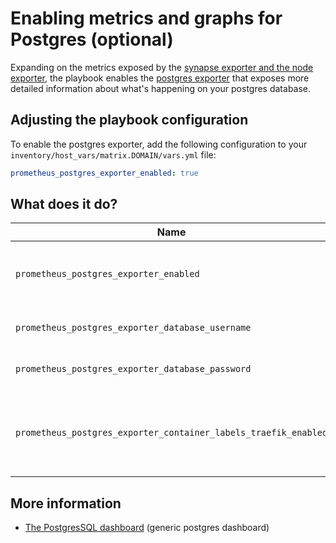 # Enabling metrics and graphs for Postgres (optional)

Expanding on the metrics exposed by the [synapse exporter and the node exporter](configuring-playbook-prometheus-grafana.md), the playbook enables the [postgres exporter](https://github.com/prometheus-community/postgres_exporter) that exposes more detailed information about what's happening on your postgres database.

## Adjusting the playbook configuration

To enable the postgres exporter, add the following configuration to your `inventory/host_vars/matrix.DOMAIN/vars.yml` file:

```yaml
prometheus_postgres_exporter_enabled: true
```

## What does it do?

Name | Description
-----|----------
`prometheus_postgres_exporter_enabled`|Enable the postgres prometheus exporter. This sets up the docker container, connects it to the database and adds a 'job' to the prometheus config which tells prometheus about this new exporter. The default is 'false'
`prometheus_postgres_exporter_database_username`| The 'username' for the user that the exporter uses to connect to the database. The default is 'matrix_prometheus_postgres_exporter'
`prometheus_postgres_exporter_database_password`| The 'password' for the user that the exporter uses to connect to the database. By default, this is auto-generated by the playbook
`prometheus_postgres_exporter_container_labels_traefik_enabled`|If set to `true`, exposes the Postgres exporter metrics on `https://matrix.DOMAIN/metrics/postgres-exporter` for usage with an [external Prometheus server](configuring-playbook-prometheus-grafana.md#collecting-metrics-to-an-external-prometheus-server). To password-protect the metrics, see `matrix_metrics_exposure_http_basic_auth_users` on that other documentation page.


## More information

- [The PostgresSQL dashboard](https://grafana.com/grafana/dashboards/9628) (generic postgres dashboard)
